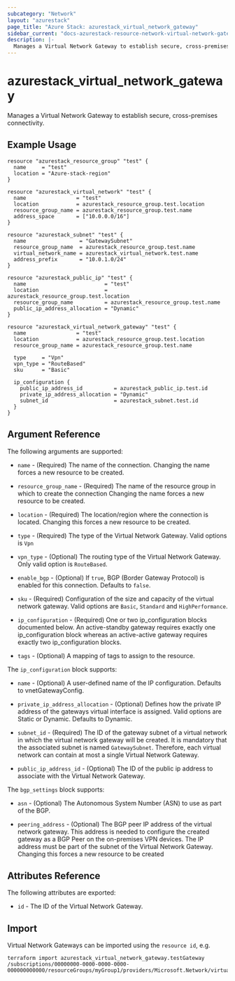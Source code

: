 ```yaml
---
subcategory: "Network"
layout: "azurestack"
page_title: "Azure Stack: azurestack_virtual_network_gateway"
sidebar_current: "docs-azurestack-resource-network-virtual-network-gateway"
description: |-
  Manages a Virtual Network Gateway to establish secure, cross-premises connectivity.
---
```


# azurestack_virtual_network_gateway

Manages a Virtual Network Gateway to establish secure, cross-premises connectivity.

## Example Usage

```hcl
resource "azurestack_resource_group" "test" {
  name     = "test"
  location = "Azure-stack-region"
}

resource "azurestack_virtual_network" "test" {
  name                = "test"
  location            = azurestack_resource_group.test.location
  resource_group_name = azurestack_resource_group.test.name
  address_space       = ["10.0.0.0/16"]
}

resource "azurestack_subnet" "test" {
  name                 = "GatewaySubnet"
  resource_group_name  = azurestack_resource_group.test.name
  virtual_network_name = azurestack_virtual_network.test.name
  address_prefix       = "10.0.1.0/24"
}

resource "azurestack_public_ip" "test" {
  name                         = "test"
  location                     = azurestack_resource_group.test.location
  resource_group_name          = azurestack_resource_group.test.name
  public_ip_address_allocation = "Dynamic"
}

resource "azurestack_virtual_network_gateway" "test" {
  name                = "test"
  location            = azurestack_resource_group.test.location
  resource_group_name = azurestack_resource_group.test.name

  type     = "Vpn"
  vpn_type = "RouteBased"
  sku      = "Basic"

  ip_configuration {
    public_ip_address_id          = azurestack_public_ip.test.id
    private_ip_address_allocation = "Dynamic"
    subnet_id                     = azurestack_subnet.test.id
  }
}
```

## Argument Reference

The following arguments are supported:

* `name` - (Required) The name of the connection. Changing the name forces a new resource to be created.

* `resource_group_name` - (Required) The name of the resource group in which to create the connection Changing the name forces a new resource to be created.

* `location` - (Required) The location/region where the connection is located. Changing this forces a new resource to be created.

* `type` - (Required) The type of the Virtual Network Gateway. Valid options is `Vpn`

* `vpn_type` - (Optional) The routing type of the Virtual Network Gateway. Only valid option is `RouteBased`.

* `enable_bgp` - (Optional) If `true`, BGP (Border Gateway Protocol) is enabled for this connection. Defaults to `false`.

* `sku` - (Required) Configuration of the size and capacity of the virtual network gateway. Valid options are `Basic`, `Standard` and `HighPerformance`.

* `ip_configuration` - (Required) One or two ip_configuration blocks documented below. An active-standby gateway requires exactly one ip_configuration block whereas an active-active gateway requires exactly two ip_configuration blocks.

* `tags` - (Optional) A mapping of tags to assign to the resource.

The `ip_configuration` block supports:

* `name` - (Optional) A user-defined name of the IP configuration. Defaults to vnetGatewayConfig.

* `private_ip_address_allocation` - (Optional) Defines how the private IP address of the gateways virtual interface is assigned. Valid options are Static or Dynamic. Defaults to Dynamic.

* `subnet_id` - (Required) The ID of the gateway subnet of a virtual network in which the virtual network gateway will be created. It is mandatory that the associated subnet is named `GatewaySubnet`. Therefore, each virtual network can contain at most a single Virtual Network Gateway.

* `public_ip_address_id` - (Optional) The ID of the public ip address to associate with the Virtual Network Gateway.

The `bgp_settings` block supports:

* `asn` - (Optional) The Autonomous System Number (ASN) to use as part of the BGP.

* `peering_address` - (Optional) The BGP peer IP address of the virtual network gateway. This address is needed to configure the created gateway as a BGP Peer on the on-premises VPN devices. The IP address must be part of the subnet of the Virtual Network Gateway. Changing this forces a new resource to be created


## Attributes Reference

The following attributes are exported:

* `id` - The ID of the Virtual Network Gateway.

## Import

Virtual Network Gateways can be imported using the `resource id`, e.g.

```
terraform import azurestack_virtual_network_gateway.testGateway /subscriptions/00000000-0000-0000-0000-000000000000/resourceGroups/myGroup1/providers/Microsoft.Network/virtualNetworkGateways/myGateway1
```
